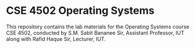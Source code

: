 # CSE 4502 Operating Systems

This repository contains the lab materials for the Operating Systems course CSE 4502, conducted by S.M. Sabit Bananee Sir, Assistant Professor, IUT along with Rafid Haque Sir, Lecturer, IUT.
